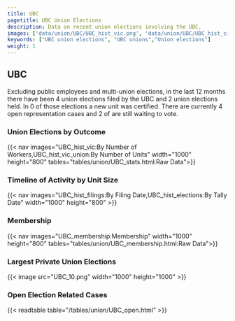 ```yaml
---
title: UBC
pagetitle: UBC Union Elections
description: Data on recent union elections involving the UBC.
images: ['data/union/UBC/UBC_hist_vic.png', 'data/union/UBC/UBC_hist_size.png', 'data/union/UBC/UBC_10.png']
keywords: ["UBC union elections", "UBC unions","Union elections"]
weight: 1
---
```

##  UBC

Excluding public employees and multi-union elections, in the last 12 months there have been 4 union elections filed by the UBC and 2 union elections held. In 0 of those elections a new unit was certified. There are currently 4 open representation cases and 2 of are still waiting to vote.

### Union Elections by Outcome
{{< nav images="UBC_hist_vic:By Number of Workers,UBC_hist_vic_union:By Number of Units" width="1000" height="800" tables="tables/union/UBC_stats.html:Raw Data">}}

### Timeline of Activity by Unit Size
{{< nav images="UBC_hist_filings:By Filing Date,UBC_hist_elections:By Tally Date" width="1000" height="800" >}}

### Membership
{{< nav images="UBC_membership:Membership" width="1000" height="800" tables="tables/union/UBC_membership.html:Raw Data">}}

### Largest Private Union Elections
{{< image src="UBC_10.png" width="1000" height="1000"  >}}

### Open Election Related Cases
{{< readtable table="/tables/union/UBC_open.html" >}}

